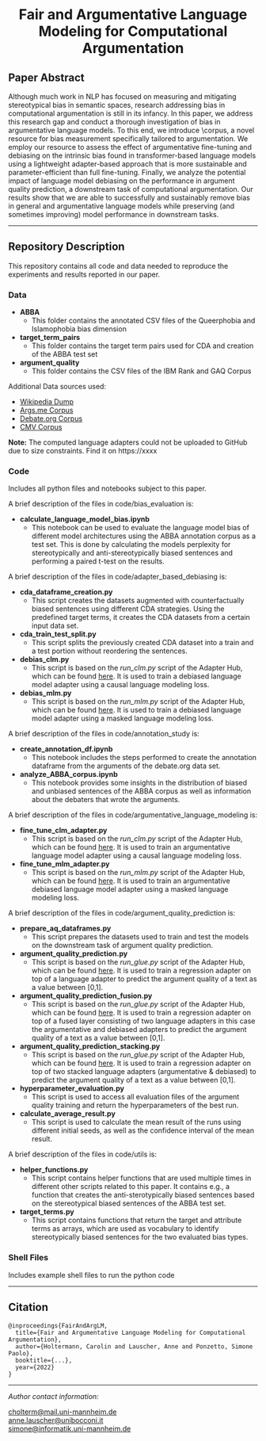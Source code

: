 
<h1 align="center">
<span>Fair and Argumentative Language Modeling for Computational Argumentation</span>
</h1>

## Paper Abstract
Although much work in NLP has focused on measuring and mitigating stereotypical bias in semantic spaces, research addressing bias in computational argumentation is still in its infancy. In this paper, we address this research gap and conduct a thorough investigation of bias in argumentative language models. To this end, we introduce \corpus, a novel resource for bias measurement specifically tailored to argumentation. We employ our resource to assess the effect of argumentative fine-tuning and debiasing on the intrinsic bias found in transformer-based language models using a lightweight adapter-based approach that is more sustainable and parameter-efficient than full fine-tuning. Finally, we analyze the potential impact of language model debiasing on the performance in argument quality prediction, a downstream task of computational argumentation. Our results show that we are able to successfully and sustainably remove bias in general and argumentative language models while preserving (and sometimes improving) model performance in downstream tasks.

------------------------
## Repository Description

This repository contains all code and data needed to reproduce the experiments and results reported in our paper.

### Data 

- **ABBA** 
    - This folder contains the annotated CSV files of the Queerphobia and Islamophobia bias dimension
- **target_term_pairs** 
    - This folder contains the target term pairs used for CDA and creation of the ABBA test set
- **argument_quality** 
    - This folder contains the CSV files of the IBM Rank and GAQ Corpus

Additional Data sources used:
- [Wikipedia Dump](https://huggingface.co/datasets/wikipedia)
- [Args.me Corpus](https://zenodo.org/record/4139439#.Yh0cQZPMITU)
- [Debate.org Corpus](https://drive.google.com/drive/folders/1xZw7OUl1nD5CihWubxsqGxyoVhj0a-5k)
- [CMV Corpus](https://zenodo.org/record/3778298#.Yh0ZHpPMIeY)

**Note:** The computed language adapters could not be uploaded to GitHub due to size constraints. Find it on https://xxxx


### Code

Includes all python files and notebooks subject to this paper.

A brief description of the files in code/bias_evaluation is:

- **calculate_language_model_bias.ipynb**
    - This notebook can be used to evaluate the language model bias of different model architectures using the ABBA annotation corpus as a test set. This is done by calculating the models perplexity for stereotypically and anti-stereotypically biased sentences and performing a paired t-test on the results.


A brief description of the files in code/adapter_based_debiasing is:

- **cda_dataframe_creation.py**
    - This script creates the datasets augmented with counterfactually biased sentences using different CDA strategies. Using the predefined target terms, it creates the CDA datasets from a certain input data set.
- **cda_train_test_split.py**
    - This script splits the previously created CDA dataset into a train and a test portion without reordering the sentences.
- **debias_clm.py**
    - This script is based on the *run_clm.py* script of the Adapter Hub, which can be found [here](https://github.com/Adapter-Hub/adapter-transformers/tree/master/examples/language-modeling). It is used to train a debiased language model adapter using a causal language modeling loss.
- **debias_mlm.py**
    - This script is based on the *run_mlm.py* script of the Adapter Hub, which can be found [here](https://github.com/Adapter-Hub/adapter-transformers/tree/master/examples/language-modeling). It is used to train a debiased language model adapter using a masked language modeling loss.


A brief description of the files in code/annotation_study is:

- **create_annotation_df.ipynb**
    - This notebook includes the steps performed to create the annotation dataframe from the arguments of the debate.org data set.
- **analyze_ABBA_corpus.ipynb**
    - This notebook provides some insights in the distribution of biased and unbiased sentences of the ABBA corpus as well as information about the debaters that wrote the arguments.


A brief description of the files in code/argumentative_language_modeling is:

- **fine_tune_clm_adapter.py**
    - This script is based on the *run_clm.py* script of the Adapter Hub, which can be found [here](https://github.com/Adapter-Hub/adapter-transformers/tree/master/examples/language-modeling). It is used to train an argumentative language model adapter using a causal language modeling loss.
- **fine_tune_mlm_adapter.py**
    - This script is based on the *run_mlm.py* script of the Adapter Hub, which can be found [here](https://github.com/Adapter-Hub/adapter-transformers/tree/master/examples/language-modeling). It is used to train an argumentative debiased language model adapter using a masked language modeling loss.


A brief description of the files in code/argument_quality_prediction is:

- **prepare_aq_dataframes.py**
    - This script prepares the datasets used to train and test the models on the downstream task of argument quality prediction.
- **argument_quality_prediction.py**
    - This script is based on the *run_glue.py* script of the Adapter Hub, which can be found [here](https://github.com/Adapter-Hub/adapter-transformers/tree/master/examples/text-classification). It is used to train a regression adapter on top of a language adapter to predict the argument quality of a text as a value between [0,1].
- **argument_quality_prediction_fusion.py**
    - This script is based on the *run_glue.py* script of the Adapter Hub, which can be found [here](https://github.com/Adapter-Hub/adapter-transformers/tree/master/examples/text-classification). It is used to train a regression adapter on top of a fused layer consisting of two language adapters in this case the argumentative and debiased adapters to predict the argument quality of a text as a value between [0,1].
- **argument_quality_prediction_stacking.py**
    - This script is based on the *run_glue.py* script of the Adapter Hub, which can be found [here](https://github.com/Adapter-Hub/adapter-transformers/tree/master/examples/text-classification). It is used to train a regression adapter on top of two stacked language adapters (argumentative & debiased) to predict the argument quality of a text as a value between [0,1].
- **hyperparameter_evaluation.py**
    - This script is used to access all evaluation files of the argument quality training and return the hyperparameters of the best run. 
- **calculate_average_result.py**
    - This script is used to calculate the mean result of the runs using different initial seeds, as well as the confidence interval of the mean result.


A brief description of the files in code/utils is:

- **helper_functions.py**
    - This script contains helper functions that are used multiple times in different other scripts related to this paper. It contains e.g., a function that creates the anti-sterotypically biased sentences based on the stereotypical biased sentences of the ABBA test set. 
- **target_terms.py**
    - This script contains functions that return the target and attribute terms as arrays, which are used as vocabulary to identify stereotypically biased sentences for the two evaluated bias types. 
    
    


### Shell Files

Includes example shell files to run the python code

------------------------
## Citation

```
@inproceedings{FairAndArgLM,
  title={Fair and Argumentative Language Modeling for Computational Argumentation},
  author={Holtermann, Carolin and Lauscher, Anne and Ponzetto, Simone Paolo},
  booktitle={...},
  year={2022}
}
```


---
*Author contact information:*

cholterm@mail.uni-mannheim.de  
anne.lauscher@unibocconi.it  
simone@informatik.uni-mannheim.de

